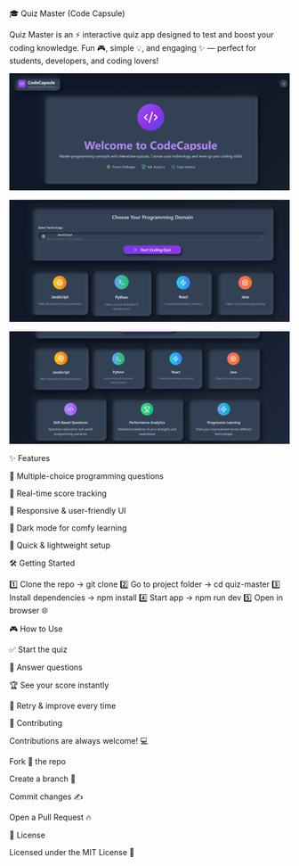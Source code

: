 🎓 Quiz Master (Code Capsule)


Quiz Master is an ⚡ interactive quiz app designed to test and boost your coding knowledge.
Fun 🎮, simple 💡, and engaging ✨ — perfect for students, developers, and coding lovers!

![image alt](https://github.com/HimaleePatil/QuizMaster/blob/main/Screenshot%202025-09-18%20165342.png?raw=true)

![image alt](https://github.com/HimaleePatil/QuizMaster/blob/main/Screenshot%202025-09-18%20165410.png?raw=true)

![image alt](https://github.com/HimaleePatil/QuizMaster/blob/main/Screenshot%202025-09-18%20165442.png?raw=true)


✨ Features

🧩 Multiple-choice programming questions

🎯 Real-time score tracking

📱 Responsive & user-friendly UI

🌙 Dark mode for comfy learning

🚀 Quick & lightweight setup



🛠 Getting Started

1️⃣ Clone the repo → git clone <your-repo-url>
2️⃣ Go to project folder → cd quiz-master
3️⃣ Install dependencies → npm install
4️⃣ Start app → npm run dev
5️⃣ Open in browser 🌐



🎮 How to Use

✅ Start the quiz

🤔 Answer questions

🏆 See your score instantly

🔄 Retry & improve every time



🤝 Contributing

Contributions are always welcome! 💻

Fork 🍴 the repo

Create a branch 🌿

Commit changes ✍️

Open a Pull Request 🔥


📜 License

Licensed under the MIT License 📄
